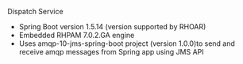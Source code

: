 Dispatch Service

* Spring Boot version 1.5.14 (version supported by RHOAR)
* Embedded RHPAM 7.0.2.GA engine
* Uses amqp-10-jms-spring-boot project (version 1.0.0)to send and receive amqp messages from Spring app using JMS API